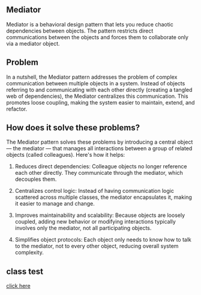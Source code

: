 ## Mediator
Mediator is a behavioral design pattern that lets you reduce chaotic dependencies between objects. 
The pattern restricts direct communications between the objects and forces them to collaborate only via a 
mediator object.

## Problem
In a nutshell, the Mediator pattern addresses the problem of complex communication between multiple objects 
in a system. Instead of objects referring to and communicating with each other directly (creating a tangled 
web of dependencies), the Mediator centralizes this communication. This promotes loose coupling, 
making the system easier to maintain, extend, and refactor.

## How does it solve these problems?
The Mediator pattern solves these problems by introducing a central object — the mediator — that manages all interactions between a group of related objects (called colleagues). Here's how it helps:

1. Reduces direct dependencies:
Colleague objects no longer reference each other directly. They communicate through the mediator, which decouples them.

2. Centralizes control logic:
Instead of having communication logic scattered across multiple classes, the mediator encapsulates it, making it easier to manage and change.

3. Improves maintainability and scalability:
Because objects are loosely coupled, adding new behavior or modifying interactions typically involves only the mediator, not all participating objects.

3. Simplifies object protocols:
Each object only needs to know how to talk to the mediator, not to every other object, reducing overall system complexity.

## class test
[click here](../../../../../../../src/test/java/com/andeerlb/gof/mediator/TemplateTest.java)